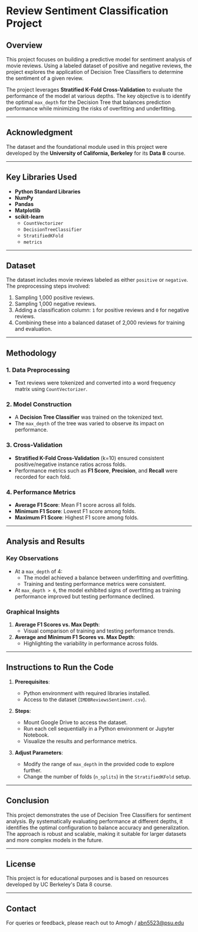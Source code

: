 # Review Sentiment Classification Project

## Overview
This project focuses on building a predictive model for sentiment analysis of movie reviews. Using a labeled dataset of positive and negative reviews, the project explores the application of Decision Tree Classifiers to determine the sentiment of a given review.

The project leverages **Stratified K-Fold Cross-Validation** to evaluate the performance of the model at various depths. The key objective is to identify the optimal `max_depth` for the Decision Tree that balances prediction performance while minimizing the risks of overfitting and underfitting.

---

## Acknowledgment
The dataset and the foundational module used in this project were developed by the **University of California, Berkeley** for its **Data 8** course.

---

## Key Libraries Used
- **Python Standard Libraries**
- **NumPy**
- **Pandas**
- **Matplotlib**
- **scikit-learn**
  - `CountVectorizer`
  - `DecisionTreeClassifier`
  - `StratifiedKFold`
  - `metrics`

---

## Dataset
The dataset includes movie reviews labeled as either `positive` or `negative`. The preprocessing steps involved:
1. Sampling 1,000 positive reviews.
2. Sampling 1,000 negative reviews.
3. Adding a classification column: `1` for positive reviews and `0` for negative reviews.
4. Combining these into a balanced dataset of 2,000 reviews for training and evaluation.

---

## Methodology

### 1. **Data Preprocessing**
- Text reviews were tokenized and converted into a word frequency matrix using `CountVectorizer`.

### 2. **Model Construction**
- A **Decision Tree Classifier** was trained on the tokenized text.
- The `max_depth` of the tree was varied to observe its impact on performance.

### 3. **Cross-Validation**
- **Stratified K-Fold Cross-Validation** (k=10) ensured consistent positive/negative instance ratios across folds.
- Performance metrics such as **F1 Score**, **Precision**, and **Recall** were recorded for each fold.

### 4. **Performance Metrics**
- **Average F1 Score**: Mean F1 score across all folds.
- **Minimum F1 Score**: Lowest F1 score among folds.
- **Maximum F1 Score**: Highest F1 score among folds.

---

## Analysis and Results
### Key Observations
- At a `max_depth` of 4:
  - The model achieved a balance between underfitting and overfitting.
  - Training and testing performance metrics were consistent.
- At `max_depth > 6`, the model exhibited signs of overfitting as training performance improved but testing performance declined.

### Graphical Insights
1. **Average F1 Scores vs. Max Depth**:
   - Visual comparison of training and testing performance trends.
2. **Average and Minimum F1 Scores vs. Max Depth**:
   - Highlighting the variability in performance across folds.

---

## Instructions to Run the Code

1. **Prerequisites**:
   - Python environment with required libraries installed.
   - Access to the dataset (`IMDBReviewsSentiment.csv`).

2. **Steps**:
   - Mount Google Drive to access the dataset.
   - Run each cell sequentially in a Python environment or Jupyter Notebook.
   - Visualize the results and performance metrics.

3. **Adjust Parameters**:
   - Modify the range of `max_depth` in the provided code to explore further.
   - Change the number of folds (`n_splits`) in the `StratifiedKFold` setup.

---

## Conclusion
This project demonstrates the use of Decision Tree Classifiers for sentiment analysis. By systematically evaluating performance at different depths, it identifies the optimal configuration to balance accuracy and generalization. The approach is robust and scalable, making it suitable for larger datasets and more complex models in the future.

---

## License
This project is for educational purposes and is based on resources developed by UC Berkeley's Data 8 course.

---

## Contact
For queries or feedback, please reach out to Amogh / abn5523@psu.edu


